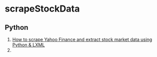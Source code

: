 # scrapeStockData
## Python

1. [How to scrape Yahoo Finance and extract stock market data using Python & LXML](https://www.scrapehero.com/scrape-yahoo-finance-stock-market-data/)
2. 